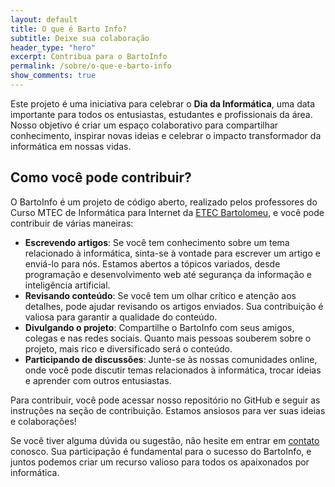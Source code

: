 ```yaml
---
layout: default
title: O que é Barto Info?
subtitle: Deixe sua colaboração
header_type: "hero"
excerpt: Contribua para o BartoInfo
permalink: /sobre/o-que-e-barto-info
show_comments: true
---
```


Este projeto é uma iniciativa para celebrar o **Dia da Informática**, uma data importante para todos os entusiastas, estudantes e profissionais da área. Nosso objetivo é criar um espaço colaborativo para compartilhar conhecimento, inspirar novas ideias e celebrar o impacto transformador da informática em nossas vidas.

## Como você pode contribuir?

O BartoInfo é um projeto de código aberto, realizado pelos professores do Curso MTEC de Informática para Internet da [ETEC Bartolomeu](https://etecanhanguera.cps.sp.gov.br/), e você pode contribuir de várias maneiras:
- **Escrevendo artigos**: Se você tem conhecimento sobre um tema relacionado à informática, sinta-se à vontade para escrever um artigo e enviá-lo para nós. Estamos abertos a tópicos variados, desde programação e desenvolvimento web até segurança da informação e inteligência artificial.
- **Revisando conteúdo**: Se você tem um olhar crítico e atenção aos detalhes, pode ajudar revisando os artigos enviados. Sua contribuição é valiosa para garantir a qualidade do conteúdo.
- **Divulgando o projeto**: Compartilhe o BartoInfo com seus amigos, colegas e nas redes sociais. Quanto mais pessoas souberem sobre o projeto, mais rico e diversificado será o conteúdo.
- **Participando de discussões**: Junte-se às nossas comunidades online, onde você pode discutir temas relacionados à informática, trocar ideias e aprender com outros entusiastas.

Para contribuir, você pode acessar nosso repositório no GitHub e seguir as instruções na seção de contribuição. Estamos ansiosos para ver suas ideias e colaborações!

Se você tiver alguma dúvida ou sugestão, não hesite em entrar em [contato](/contato) conosco. Sua participação é fundamental para o sucesso do BartoInfo, e juntos podemos criar um recurso valioso para todos os apaixonados por informática.

